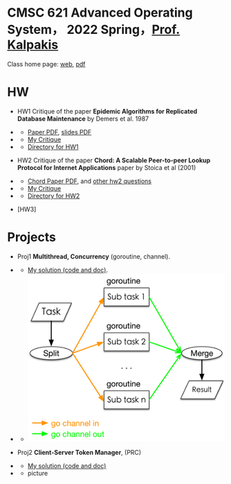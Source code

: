 # CMSC 621 Advanced Operating System， 2022 Spring，[Prof. Kalpakis](https://www.csee.umbc.edu/~kalpakis/)


Class home page: [web](https://www.csee.umbc.edu/~kalpakis/courses/621-sp22/cmsc621.php), [pdf](./doc/homepage.pdf)

# HW
- HW1 Critique of the paper **Epidemic Algorithms for Replicated Database Maintenance** by Demers et al. 1987
- - [Paper PDF](./doc/hw1_rumor_mongering/p1-demers.pdf), [slides PDF](doc/hw1_rumor_mongering/slides.pdf)
- - [My Critique](doc/hw1_rumor_mongering/Critique_DayuanTan_v2.pdf)
- - [Directory for HW1](./doc/hw1_rumor_mongering/)

- HW2 Critique of the paper **Chord: A Scalable Peer-to-peer Lookup Protocol for Internet Applications** paper by Stoica et al (2001)
- - [Chord Paper PDF](./doc/hw2_chord/Chord%20-%20Stoica%20et%20al%202001%20-%20%20A%20Scalable%20Peer-to-peer%20Lookup%20Protocol%20for%20Internet%20Applications%20paper.pdf), and [other hw2 questions](doc/hw2_chord/hw2.pdf)
- - [My Critique](doc/hw2_chord/)
- - [Directory for HW2](./doc/hw2_chord/)

- [HW3]

# Projects

- Proj1 **Multithread, Concurrency** (goroutine, channel).
- - [My solution (code and doc)](doc/proj1_go_concurrency/).

- - ![](doc/proj1_go_concurrency/img/structure.png)

- Proj2 **Client-Server Token Manager**, (PRC)
- - [My solution (code and doc)](doc/proj2_gRPC_ProtocolBuffer_Client-Server_Token_Manager/)
- - picture